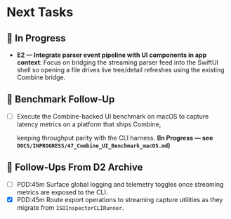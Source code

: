 # Next Tasks

## 🚧 In Progress

- **E2 — Integrate parser event pipeline with UI components in app context**: Focus on bridging the streaming parser
  feed into the SwiftUI shell so opening a file drives live tree/detail refreshes using the existing Combine bridge.

## 🔬 Benchmark Follow-Up

- [ ] Execute the Combine-backed UI benchmark on macOS to capture latency metrics on a platform that ships Combine,

  keeping throughput parity with the CLI harness. **(In Progress — see `DOCS/INPROGRESS/47_Combine_UI_Benchmark_macOS.md`)**

## 🔭 Follow-Ups From D2 Archive

- [ ] PDD:45m Surface global logging and telemetry toggles once streaming metrics are exposed to the CLI.
- [x] PDD:45m Route export operations to streaming capture utilities as they migrate from `ISOInspectorCLIRunner`.
